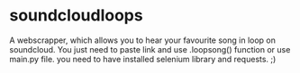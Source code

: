 # soundcloudloops
A webscrapper, which allows you to hear your favourite song in loop on soundcloud. You just need to paste link and use .loopsong() function or use main.py file. you need to have installed selenium library and requests. ;)
